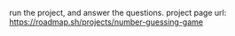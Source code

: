 run the project, and answer the questions.
project page url: https://roadmap.sh/projects/number-guessing-game
